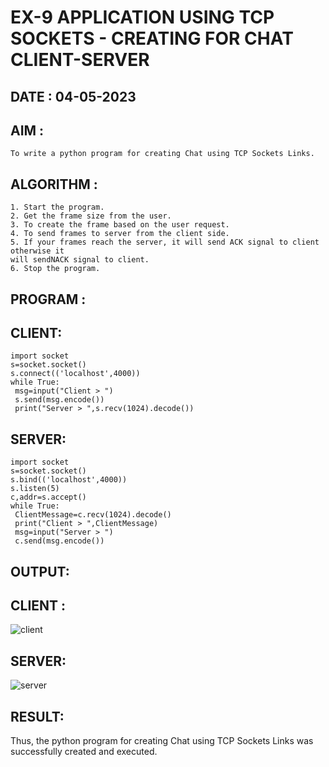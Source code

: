 # EX-9 APPLICATION USING TCP SOCKETS - CREATING FOR CHAT CLIENT-SERVER

## DATE : 04-05-2023

## AIM :
    To write a python program for creating Chat using TCP Sockets Links.    

## ALGORITHM :
    1. Start the program.
    2. Get the frame size from the user.
    3. To create the frame based on the user request.
    4. To send frames to server from the client side.
    5. If your frames reach the server, it will send ACK signal to client otherwise it
    will sendNACK signal to client.
    6. Stop the program.

## PROGRAM :

## CLIENT:
```
import socket
s=socket.socket()
s.connect(('localhost',4000))
while True:
 msg=input("Client > ")
 s.send(msg.encode())
 print("Server > ",s.recv(1024).decode())
```
## SERVER:
```
import socket
s=socket.socket()
s.bind(('localhost',4000))
s.listen(5)
c,addr=s.accept()
while True:
 ClientMessage=c.recv(1024).decode()
 print("Client > ",ClientMessage)
 msg=input("Server > ")
 c.send(msg.encode())
```
## OUTPUT:

## CLIENT :
![client](https://github.com/Vijisdurai/EX-9/assets/118343184/d4af4d10-8c9c-45a7-bb39-aaffb6f88f1d)

## SERVER:
![server](https://github.com/Vijisdurai/EX-9/assets/118343184/fd846ff5-d326-41ad-a5ac-986d9c46cf26)
## RESULT:
Thus, the python program for creating Chat using TCP Sockets Links was successfully 
created and executed.


